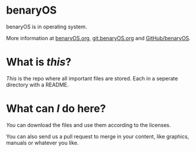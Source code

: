 # benaryOS

benaryOS is in operating system.

More information at [benaryOS.org](https://benaryos.org),
[git.benaryOS.org](https://git.benaryos.org) and
[GitHub/benaryOS](https://github.com/benaryOS/).

# What is _this_?

_This_ is the repo where all important files are stored. Each in a seperate
directory with a README.

# What can *I* do here?

*You* can download the files and use them according to the licenses.

You can also send us a pull request to merge in your content, like graphics,
manuals or whatever you like.

